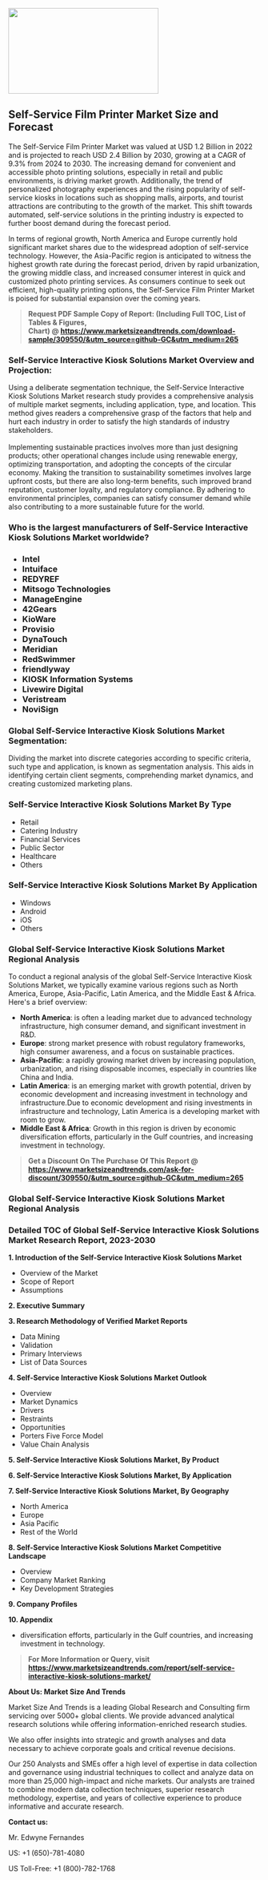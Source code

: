 <p><img class="alignnone size-medium wp-image-20088" src="https://ffe5etoiles.com/wp-content/uploads/2024/12/MST1-300x171.png" alt="" width="300" height="171" /></p><h2>Self-Service Film Printer Market Size and Forecast</h2><p>The Self-Service Film Printer Market was valued at USD 1.2 Billion in 2022 and is projected to reach USD 2.4 Billion by 2030, growing at a CAGR of 9.3% from 2024 to 2030. The increasing demand for convenient and accessible photo printing solutions, especially in retail and public environments, is driving market growth. Additionally, the trend of personalized photography experiences and the rising popularity of self-service kiosks in locations such as shopping malls, airports, and tourist attractions are contributing to the growth of the market. This shift towards automated, self-service solutions in the printing industry is expected to further boost demand during the forecast period.</p><p>In terms of regional growth, North America and Europe currently hold significant market shares due to the widespread adoption of self-service technology. However, the Asia-Pacific region is anticipated to witness the highest growth rate during the forecast period, driven by rapid urbanization, the growing middle class, and increased consumer interest in quick and customized photo printing services. As consumers continue to seek out efficient, high-quality printing options, the Self-Service Film Printer Market is poised for substantial expansion over the coming years.</p></p><blockquote id="" class=""><strong>Request PDF Sample Copy of Report: (Including Full TOC, List of Tables &amp; Figures, Chart)&nbsp;@&nbsp;<strong><a href="https://www.marketsizeandtrends.com/download-sample/309550/&utm_source=github-GC&utm_medium=265" target="_blank">https://www.marketsizeandtrends.com/download-sample/309550/&utm_source=github-GC&utm_medium=265</a></strong></strong></blockquote><h3 id="" class="">Self-Service Interactive Kiosk Solutions Market&nbsp;Overview and Projection:</h3><p id="" class="">Using a deliberate segmentation technique, the Self-Service Interactive Kiosk Solutions Market research study provides a comprehensive analysis of multiple market segments, including application, type, and location. This method gives readers a comprehensive grasp of the factors that help and hurt each industry in order to satisfy the high standards of industry stakeholders. <br /> <br />Implementing sustainable practices involves more than just designing products; other operational changes include using renewable energy, optimizing transportation, and adopting the concepts of the circular economy. Making the transition to sustainability sometimes involves large upfront costs, but there are also long-term benefits, such improved brand reputation, customer loyalty, and regulatory compliance. By adhering to environmental principles, companies can satisfy consumer demand while also contributing to a more sustainable future for the world.</p><h3 id="" class="">Who is the largest manufacturers of&nbsp;Self-Service Interactive Kiosk Solutions Market worldwide?</h3><h3 class=""><p><ul><li>Intel </li><li> Intuiface </li><li> REDYREF </li><li> Mitsogo Technologies </li><li> ManageEngine </li><li> 42Gears </li><li> KioWare </li><li> Provisio </li><li> DynaTouch </li><li> Meridian </li><li> RedSwimmer </li><li> friendlyway </li><li> KIOSK Information Systems </li><li> Livewire Digital </li><li> Veristream </li><li> NoviSign</li></ul></p></h3><h3 id="" class="">Global&nbsp;Self-Service Interactive Kiosk Solutions Market Segmentation:</h3><p id="" class="">Dividing the market into discrete categories according to specific criteria, such type and application, is known as segmentation analysis. This aids in identifying certain client segments, comprehending market dynamics, and creating customized marketing plans.</p><h3 id="" class="">Self-Service Interactive Kiosk Solutions Market&nbsp;By Type</h3><p><p><ul><li>Retail</li><li> Catering Industry</li><li> Financial Services</li><li> Public Sector</li><li> Healthcare</li><li> Others</p></li></ul></p></p><h3 id="" class="">Self-Service Interactive Kiosk Solutions Market&nbsp;By Application</h3><p class=""><p><ul><li>Windows</li><li> Android</li><li> iOS</li><li> Others</li></ul></p></p><h3 id="" class="">Global Self-Service Interactive Kiosk Solutions Market Regional Analysis</h3><p id="" class="">To conduct a regional analysis of the global Self-Service Interactive Kiosk Solutions Market, we typically examine various regions such as North America, Europe, Asia-Pacific, Latin America, and the Middle East &amp; Africa. Here's a brief overview:</p><ul><li><strong>North America</strong>: is often a leading market due to advanced technology infrastructure, high consumer demand, and significant investment in R&amp;D.</li><li><strong>Europe</strong>: strong market presence with robust regulatory frameworks, high consumer awareness, and a focus on sustainable practices.</li><li><strong>Asia-Pacific</strong>: a rapidly growing market driven by increasing population, urbanization, and rising disposable incomes, especially in countries like China and India.</li><li><strong>Latin America</strong>: is an emerging market with growth potential, driven by economic development and increasing investment in technology and infrastructure.Due to economic development and rising investments in infrastructure and technology, Latin America is a developing market with room to grow.</li><li><strong>Middle East &amp; Africa</strong>: Growth in this region is driven by economic diversification efforts, particularly in the Gulf countries, and increasing investment in technology.</li></ul><blockquote id="" class=""><strong>Get a Discount On The Purchase Of This Report @ <strong><a href="https://www.marketsizeandtrends.com/ask-for-discount/309550/&utm_source=github-GC&utm_medium=265" target="_blank">https://www.marketsizeandtrends.com/ask-for-discount/309550/&utm_source=github-GC&utm_medium=265</a></strong></strong></blockquote><h3 id="" class="">Global Self-Service Interactive Kiosk Solutions Market Regional Analysis</h3><h3 id="" class="">Detailed TOC of Global Self-Service Interactive Kiosk Solutions Market Research Report, 2023-2030</h3><p id="" class=""><strong>1. Introduction of the Self-Service Interactive Kiosk Solutions Market</strong></p><ul><li>Overview of the Market</li><li>Scope of Report</li><li>Assumptions</li></ul><p id="" class=""><strong>2. Executive Summary</strong></p><p id="" class=""><strong>3. Research Methodology of Verified Market Reports</strong></p><ul><li>Data Mining</li><li>Validation</li><li>Primary Interviews</li><li>List of Data Sources</li></ul><p id="" class=""><strong>4. Self-Service Interactive Kiosk Solutions Market Outlook</strong></p><ul><li>Overview</li><li>Market Dynamics</li><li>Drivers</li><li>Restraints</li><li>Opportunities</li><li>Porters Five Force Model</li><li>Value Chain Analysis</li></ul><p id="" class=""><strong>5. Self-Service Interactive Kiosk Solutions Market, By Product</strong></p><p id="" class=""><strong>6. Self-Service Interactive Kiosk Solutions Market, By Application</strong></p><p id="" class=""><strong>7. Self-Service Interactive Kiosk Solutions Market, By Geography</strong></p><ul><li>North America</li><li>Europe</li><li>Asia Pacific</li><li>Rest of the World</li></ul><p id="" class=""><strong>8. Self-Service Interactive Kiosk Solutions Market Competitive Landscape</strong></p><ul><li>Overview</li><li>Company Market Ranking</li><li>Key Development Strategies</li></ul><p id="" class=""><strong>9. Company Profiles</strong></p><p id="" class=""><strong>10. Appendix</strong></p><ul><li>diversification efforts, particularly in the Gulf countries, and increasing investment in technology.</li></ul><blockquote id="" class=""><strong>For More Information or Query, visit <strong><strong><a href="https://www.marketsizeandtrends.com/report/self-service-interactive-kiosk-solutions-market/" target="_blank">https://www.marketsizeandtrends.com/report/self-service-interactive-kiosk-solutions-market/</a></strong></strong></strong></blockquote><p id="" class=""><strong>About Us: Market Size And Trends</strong></p><p id="" class="">Market Size And Trends is a leading Global Research and Consulting firm servicing over 5000+ global clients. We provide advanced analytical research solutions while offering information-enriched research studies.</p><p id="" class="">We also offer insights into strategic and growth analyses and data necessary to achieve corporate goals and critical revenue decisions.</p><p id="" class="">Our 250 Analysts and SMEs offer a high level of expertise in data collection and governance using industrial techniques to collect and analyze data on more than 25,000 high-impact and niche markets. Our analysts are trained to combine modern data collection techniques, superior research methodology, expertise, and years of collective experience to produce informative and accurate research.</p><p id="" class=""><strong>Contact us:</strong></p><p id="" class="">Mr. Edwyne Fernandes</p><p id="" class="">US: +1 (650)-781-4080</p><p id="" class="">US Toll-Free: +1 (800)-782-1768</p>
